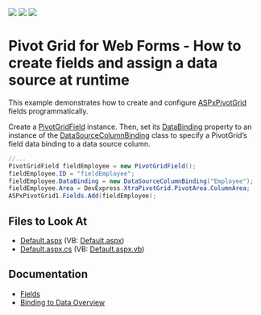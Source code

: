 <!-- default badges list -->
![](https://img.shields.io/endpoint?url=https://codecentral.devexpress.com/api/v1/VersionRange/128577294/21.2.3%2B)
[![](https://img.shields.io/badge/Open_in_DevExpress_Support_Center-FF7200?style=flat-square&logo=DevExpress&logoColor=white)](https://supportcenter.devexpress.com/ticket/details/E421)
[![](https://img.shields.io/badge/📖_How_to_use_DevExpress_Examples-e9f6fc?style=flat-square)](https://docs.devexpress.com/GeneralInformation/403183)
<!-- default badges end -->
# Pivot Grid for Web Forms - How to create fields and assign a data source at runtime

This example demonstrates how to create and configure [ASPxPivotGrid](https://docs.devexpress.com/AspNet/DevExpress.Web.ASPxPivotGrid.ASPxPivotGrid) fields programmatically. 

Create a [PivotGridField](https://docs.devexpress.com/AspNet/DevExpress.Web.ASPxPivotGrid.PivotGridField) instance. Then, set its [DataBinding](https://docs.devexpress.com/CoreLibraries/DevExpress.XtraPivotGrid.PivotGridFieldBase.DataBinding) property to an instance of the [DataSourceColumnBinding](https://docs.devexpress.com/AspNet/DevExpress.Web.ASPxPivotGrid.DataSourceColumnBinding) class to specify a PivotGrid’s field data binding to a data source column.
```cs
//...
PivotGridField fieldEmployee = new PivotGridField();
fieldEmployee.ID = "fieldEmployee";
fieldEmployee.DataBinding = new DataSourceColumnBinding("Employee");
fieldEmployee.Area = DevExpress.XtraPivotGrid.PivotArea.ColumnArea;
ASPxPivotGrid1.Fields.Add(fieldEmployee);
```

## Files to Look At

- [Default.aspx](./CS/BindAndAddFields/Default.aspx) (VB: [Default.aspx](./VB/BindAndAddFields/Default.aspx))
- [Default.aspx.cs](./CS/BindAndAddFields/Default.aspx.cs) (VB: [Default.aspx.vb](./VB/BindAndAddFields/Default.aspx.vb))

## Documentation

- [Fields](https://docs.devexpress.com/AspNet/7259/components/pivot-grid/binding-to-data/unbound-fieldshttps://docs.devexpress.com/AspNet/9464/components/pivot-grid/fundamentals/fields)
- [Binding to Data Overview](https://docs.devexpress.com/AspNet/7250/components/pivot-grid/binding-to-data)



